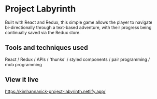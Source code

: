 # Project Labyrinth

Built with React and Redux, this simple game allows the player to navigate bi-directionally through a text-based adventure, with their progress being continually saved via the Redux store. 

## Tools and techniques used

React / Redux / APIs / 'thunks' / styled components / pair programming / mob programming

## View it live

https://kimhannanick-project-labyrinth.netlify.app/
